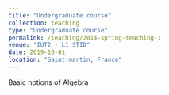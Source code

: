 ```yaml
---
title: "Undergraduate course"
collection: teaching
type: "Undergraduate course"
permalink: /teaching/2014-spring-teaching-1
venue: "IUT2 - L1 STID"
date: 2019-10-01
location: "Saint-martin, France"
---
```



Basic notions of Algebra
